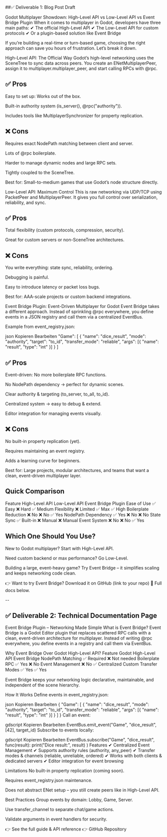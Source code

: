 ##✅ Deliverable 1: Blog Post Draft

Godot Multiplayer Showdown: High-Level API vs Low-Level API vs Event Bridge Plugin
When it comes to multiplayer in Godot, developers have three main paths:
✔ The official High-Level API
✔ The Low-Level API for custom protocols
✔ Or a plugin-based solution like Event Bridge

If you’re building a real-time or turn-based game, choosing the right approach can save you hours of frustration. Let’s break it down.

High-Level API: The Official Way
Godot’s high-level networking uses the SceneTree to sync data across peers. You create an ENetMultiplayerPeer, assign it to multiplayer.multiplayer_peer, and start calling RPCs with @rpc.

## ✅ Pros

Easy to set up: Works out of the box.

Built-in authority system (is_server(), @rpc("authority")).

Includes tools like MultiplayerSynchronizer for property replication.

## ❌ Cons

Requires exact NodePath matching between client and server.

Lots of @rpc boilerplate.

Harder to manage dynamic nodes and large RPC sets.

Tightly coupled to the SceneTree.

Best for:
Small-to-medium games that use Godot’s node structure directly.

Low-Level API: Maximum Control
This is raw networking via UDP/TCP using PacketPeer and MultiplayerPeer. It gives you full control over serialization, reliability, and sync.

## ✅ Pros

Total flexibility (custom protocols, compression, security).

Great for custom servers or non-SceneTree architectures.

## ❌ Cons

You write everything: state sync, reliability, ordering.

Debugging is painful.

Easy to introduce latency or packet loss bugs.

Best for:
AAA-scale projects or custom backend integrations.

Event Bridge Plugin: Event-Driven Multiplayer for Godot
Event Bridge takes a different approach. Instead of sprinkling @rpc everywhere, you define events in a JSON registry and call them via a centralized EventBus.

Example from event_registry.json:

json
Kopieren
Bearbeiten
"Game": [
  {
    "name": "dice_result",
    "mode": "authority",
    "target": "to_id",
    "transfer_mode": "reliable",
    "args": [{ "name": "result", "type": "int" }]
  }
]

## ✅ Pros

Event-driven: No more boilerplate RPC functions.

No NodePath dependency → perfect for dynamic scenes.

Clear authority & targeting (to_server, to_all, to_id).

Centralized system → easy to debug & extend.

Editor integration for managing events visually.

## ❌ Cons

No built-in property replication (yet).

Requires maintaining an event registry.

Adds a learning curve for beginners.

Best for:
Large projects, modular architectures, and teams that want a clean, event-driven multiplayer layer.

## Quick Comparison

Feature	High-Level API	Low-Level API	Event Bridge Plugin
Ease of Use	✅ Easy	❌ Hard	✅ Medium
Flexibility	❌ Limited	✅ Max	✅ High
Boilerplate Reduction	❌ No	❌ No	✅ Yes
NodePath Dependency	✅ Yes	❌ No	❌ No
State Sync	✅ Built-in	❌ Manual	❌ Manual
Event System	❌ No	❌ No	✅ Yes

## Which One Should You Use?
New to Godot multiplayer? Start with High-Level API.

Need custom backend or max performance? Go Low-Level.

Building a large, event-heavy game? Try Event Bridge – it simplifies scaling and keeps networking code clean.

👉 Want to try Event Bridge? Download it on GitHub (link to your repo)
📖 Full docs below.

--

## ✅ Deliverable 2: Technical Documentation Page
Event Bridge Plugin – Networking Made Simple
What is Event Bridge?
Event Bridge is a Godot Editor plugin that replaces scattered RPC calls with a clean, event-driven architecture for multiplayer. Instead of writing @rpc everywhere, you define events in a registry and call them via EventBus.

Why Event Bridge Over Godot High-Level API?
Feature	Godot High-Level API	Event Bridge
NodePath Matching	✅ Required	❌ Not needed
Boilerplate RPC	✅ Yes	❌ No
Event Management	❌ No	✅ Centralized
Custom Transfer Modes	✅ Yes	✅ Yes

Event Bridge keeps your networking logic declarative, maintainable, and independent of the scene hierarchy.

How It Works
Define events in event_registry.json:

json
Kopieren
Bearbeiten
{
  "Game": [
    {
      "name": "dice_result",
      "mode": "authority",
      "target": "to_id",
      "transfer_mode": "reliable",
      "args": [{ "name": "result", "type": "int" }]
    }
  ]
}
Call an event:

gdscript
Kopieren
Bearbeiten
EventBus.emit_event("Game", "dice_result", [42], target_id)
Subscribe to events locally:

gdscript
Kopieren
Bearbeiten
EventBus.subscribe("Game", "dice_result", func(result):
    print("Dice result:", result)
)
Features
✔ Centralized Event Management
✔ Supports authority rules (authority, any_peer)
✔ Transfer modes & channels (reliable, unreliable, ordered)
✔ Works with both clients & dedicated servers
✔ Editor integration for event browsing

Limitations
No built-in property replication (coming soon).

Requires event_registry.json maintenance.

Does not abstract ENet setup – you still create peers like in High-Level API.

Best Practices
Group events by domain: Lobby, Game, Server.

Use transfer_channel to separate chat/game actions.

Validate arguments in event handlers for security.

👉 See the full guide & API reference
👉 GitHub Repository
